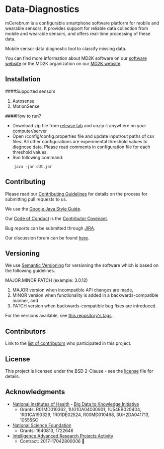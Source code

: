 # Data-Diagnostics

mCerebrum is a configurable smartphone software platform for mobile and wearable sensors. It provides support for reliable data collection from mobile and wearable sensors, and offers real-time processing of these data.

Mobile sensor data diagnostic tool to classify missing data.

You can find more information about MD2K software on our [software website](https://md2k.org/software) or the MD2K organization on our [MD2K website](https://md2k.org/).

## Installation

####Supported sensors
1. Autosense
2. MotionSense

####How to run?
* Download zip file from [release tab](https://github.com/nasirali1/DataDiagnostic/releases) and unzip it anywhere on your computer/server
* Open /config/config.properties file and update input/out paths of csv files. All other configurations are experimental threshold values to diagnose data. Please read comments in configuration file for each threshold values. 
* Run following command:

```
    java -jar ddt.jar
```


## Contributing
Please read our [Contributing Guidelines](https://md2k.org/contributing/contributing-guidelines.html) for details on the process for submitting pull requests to us.

We use the [Google Java Style Guide](https://google.github.io/styleguide/javaguide.html).

Our [Code of Conduct](https://md2k.org/contributing/code-of-conduct.html) is the [Contributor Covenant](https://www.contributor-covenant.org/).

Bug reports can be submitted through [JIRA](https://md2korg.atlassian.net/secure/Dashboard.jspa).

Our discussion forum can be found [here](https://discuss.md2k.org/).

## Versioning

We use [Semantic Versioning](https://semver.org/) for versioning the software which is based on the following guidelines.

MAJOR.MINOR.PATCH (example: 3.0.12)

  1. MAJOR version when incompatible API changes are made,
  2. MINOR version when functionality is added in a backwards-compatible manner, and
  3. PATCH version when backwards-compatible bug fixes are introduced.

For the versions available, see [this repository's tags](https://github.com/MD2Korg/Data-Diagnostic/tags).

## Contributors

Link to the [list of contributors](https://github.com/MD2Korg/Data-Diagnostic/graphs/contributors) who participated in this project.

## License

This project is licensed under the BSD 2-Clause - see the [license](https://md2k.org/software-under-the-hood/software-uth-license) file for details.

## Acknowledgments

* [National Institutes of Health](https://www.nih.gov/) - [Big Data to Knowledge Initiative](https://datascience.nih.gov/bd2k)
  * Grants: R01MD010362, 1UG1DA04030901, 1U54EB020404, 1R01CA190329, 1R01DE02524, R00MD010468, 3UH2DA041713, 10555SC
* [National Science Foundation](https://www.nsf.gov/)
  * Grants: 1640813, 1722646
* [Intelligence Advanced Research Projects Activity](https://www.iarpa.gov/)
  * Contract: 2017-17042800006

